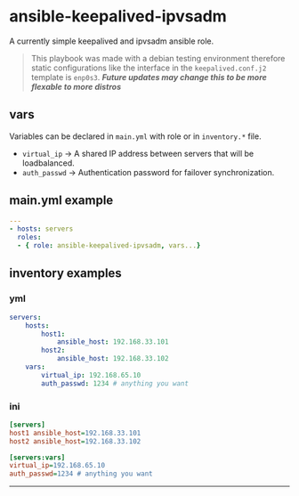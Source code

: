 # ansible-keepalived-ipvsadm
A currently simple keepalived and ipvsadm ansible role.

> This playbook was made with a debian testing environment therefore static configurations like the interface in the `keepalived.conf.j2` template is `enp0s3`. 
> ***Future updates may change this to be more flexable to more distros***

## vars
Variables can be declared in `main.yml` with role or in `inventory.*` file.

- `virtual_ip` -> A shared IP address between servers that will be loadbalanced.
- `auth_passwd` -> Authentication password for failover synchronization.

## main.yml example
```yml
---
- hosts: servers
  roles:
  - { role: ansible-keepalived-ipvsadm, vars...}
```

## inventory examples
### yml
```yml
servers:
    hosts:
        host1:
            ansible_host: 192.168.33.101
        host2:
            ansible_host: 192.168.33.102
    vars:
        virtual_ip: 192.168.65.10
        auth_passwd: 1234 # anything you want
```
### ini
```ini
[servers]
host1 ansible_host=192.168.33.101 
host2 ansible_host=192.168.33.102

[servers:vars]
virtual_ip=192.168.65.10
auth_passwd=1234 # anything you want
```
---


